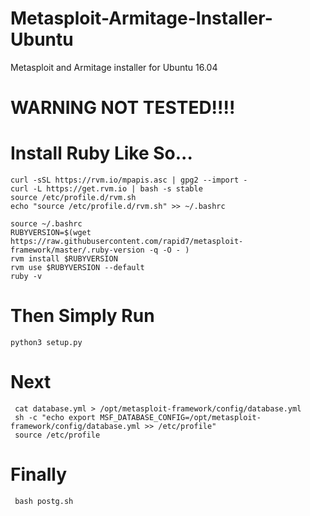 # Metasploit-Armitage-Installer-Ubuntu
Metasploit and Armitage installer for Ubuntu 16.04 
# WARNING NOT TESTED!!!!

# Install Ruby Like So...
    curl -sSL https://rvm.io/mpapis.asc | gpg2 --import -
    curl -L https://get.rvm.io | bash -s stable
    source /etc/profile.d/rvm.sh
    echo "source /etc/profile.d/rvm.sh" >> ~/.bashrc
    
    source ~/.bashrc
    RUBYVERSION=$(wget https://raw.githubusercontent.com/rapid7/metasploit-framework/master/.ruby-version -q -O - )
    rvm install $RUBYVERSION
    rvm use $RUBYVERSION --default
    ruby -v
    
# Then Simply Run
    python3 setup.py
    
# Next
     cat database.yml > /opt/metasploit-framework/config/database.yml
     sh -c "echo export MSF_DATABASE_CONFIG=/opt/metasploit-framework/config/database.yml >> /etc/profile"
     source /etc/profile
     
# Finally
     bash postg.sh
